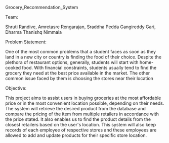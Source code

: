 Grocery_Recommendation_System

Team:

Shruti Randive, Amretasre Rengarajan, Sraddha Pedda Gangireddy Gari, Dharma Thanishq Nimmala




Problem Statement:

One of the most common problems that a student faces as soon as they land in a new city or country is finding the food of their choice. Despite the plethora of restaurant options, generally, students will start with home-cooked food. With financial constraints, students usually tend to find the grocery they need at the best price available in the market. The other common issue faced by them is choosing the stores near their location

Objective:

This project aims to assist users in buying groceries at the most affordable price or in the most convenient location possible, depending on their needs. The system will retrieve the desired product from the database and compare the pricing of the item from multiple retailers in accordance with the price stated. It also enables us to find the product details from the closest retailers based on the user's location. This system will also keep records of each employee of respective stores and these employees are allowed to add and update products for their specific store location.


